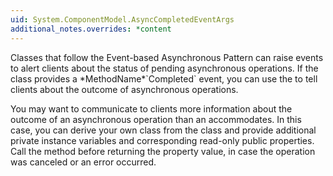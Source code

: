 ```yaml
---
uid: System.ComponentModel.AsyncCompletedEventArgs
additional_notes.overrides: *content
---
```


<p>Classes that follow the Event-based Asynchronous Pattern can raise events to alert clients about the status of pending asynchronous operations. If the class provides a *MethodName*`Completed` event, you can use the <xref href="System.ComponentModel.AsyncCompletedEventArgs"></xref> to tell clients about the outcome of asynchronous operations.  
  
 You may want to communicate to clients more information about the outcome of an asynchronous operation than an <xref href="System.ComponentModel.AsyncCompletedEventArgs"></xref> accommodates. In this case, you can derive your own class from the <xref href="System.ComponentModel.AsyncCompletedEventArgs"></xref> class and provide additional private instance variables and corresponding read-only public properties. Call the <xref href="System.ComponentModel.AsyncCompletedEventArgs.RaiseExceptionIfNecessary"></xref> method before returning the property value, in case the operation was canceled or an error occurred.</p>


